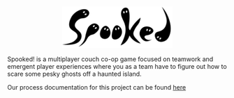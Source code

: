 <p align="center">
  <img src="https://github.com/turnerdylan/Ghostbusters/blob/master/Ghostbusters/Documentation/Images/Spooked-logo-b.png" width="50%">
</p>
Spooked! is a multiplayer couch co-op game focused on teamwork and emergent player experiences where you as a team have to figure out how to scare some pesky ghosts off a haunted island. 

Our process documentation for this project can be found [here](https://github.com/turnerdylan/Ghostbusters/tree/master/Ghostbusters/Documentation)
